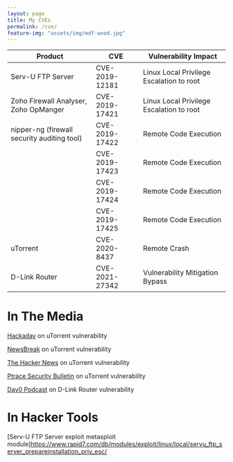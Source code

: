 ```yaml
---
layout: page
title: My CVEs
permalink: /cve/
feature-img: "assets/img/mdf-wood.jpg"
---
```


| Product            | CVE            | Vulnerability Impact |
|--------------------|----------------|----------------------|
| Serv-U FTP Server    | CVE-2019-12181 | Linux Local Privilege Escalation to root                     |
| Zoho Firewall Analyser, Zoho OpManger | CVE-2019-17421 | Linux Local Privilege Escalation to root                     |
| nipper-ng (firewall security auditing tool) | CVE-2019-17422 | Remote Code Execution                     |
|                    | CVE-2019-17423 | Remote Code Execution                     |
|                    | CVE-2019-17424 | Remote Code Execution                     |
|                    | CVE-2019-17425 | Remote Code Execution                     |
| uTorrent           | CVE-2020-8437  | Remote Crash                     |
| D-Link Router      | CVE-2021-27342 | Vulnerability Mitigation Bypass                     |

# In The Media

[Hackaday](https://hackaday.com/2020/09/25/this-week-in-security-utorrent-vulnerable-crowd-sourcing-your-fail2ban-and-cryptographers-at-casinos/) on uTorrent vulnerability

[NewsBreak](https://www.newsbreak.com/news/2068689566957/utorrent-cve-2020-8437-vulnerability-and-exploit-overview) on uTorrent vulnerability

[The Hacker News](https://mobile.twitter.com/TheHackersNews/status/1308787629014437888) on uTorrent vulnerability

[Ptrace Security Bulletin](https://www.ptrace-security.com/blog/it-security-news-bulletin-39/) on uTorrent vulnerability

[Day0 Podcast](https://dayzerosec.com/podcast/transcripts/episode-77.html) on D-Link Router vulnerability

# In Hacker Tools

[Serv-U FTP Server exploit metasploit module]https://www.rapid7.com/db/modules/exploit/linux/local/servu_ftp_server_prepareinstallation_priv_esc/
